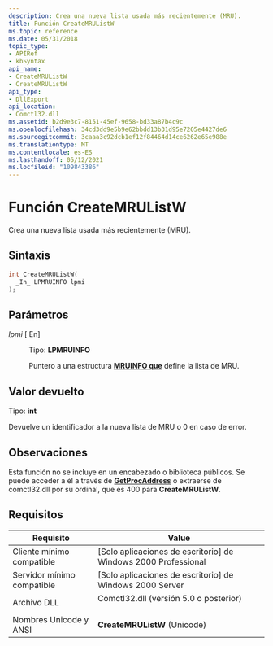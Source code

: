 ```yaml
---
description: Crea una nueva lista usada más recientemente (MRU).
title: Función CreateMRUListW
ms.topic: reference
ms.date: 05/31/2018
topic_type:
- APIRef
- kbSyntax
api_name:
- CreateMRUListW
- CreateMRUListW
api_type:
- DllExport
api_location:
- Comctl32.dll
ms.assetid: b2d9e3c7-8151-45ef-9658-bd33a87b4c9c
ms.openlocfilehash: 34cd3dd9e5b9e62bbdd13b31d95e7205e4427de6
ms.sourcegitcommit: 3caaa3c92dcb1ef12f84464d14ce6262e65e988e
ms.translationtype: MT
ms.contentlocale: es-ES
ms.lasthandoff: 05/12/2021
ms.locfileid: "109843386"
---
```

# <a name="createmrulistw-function"></a>Función CreateMRUListW

Crea una nueva lista usada más recientemente (MRU).

## <a name="syntax"></a>Sintaxis


```C++
int CreateMRUListW(
  _In_ LPMRUINFO lpmi
);
```



## <a name="parameters"></a>Parámetros

<dl> <dt>

*lpmi* \[ En\]
</dt> <dd>

Tipo: **LPMRUINFO**

Puntero a una estructura [**MRUINFO que**](mruinfo.md) define la lista de MRU.

</dd> </dl>

## <a name="return-value"></a>Valor devuelto

Tipo: **int**

Devuelve un identificador a la nueva lista de MRU o 0 en caso de error.

## <a name="remarks"></a>Observaciones

Esta función no se incluye en un encabezado o biblioteca públicos. Se puede acceder a él a través de [**GetProcAddress**](/windows/win32/api/libloaderapi/nf-libloaderapi-getprocaddress) o extraerse de comctl32.dll por su ordinal, que es 400 para **CreateMRUListW**.

## <a name="requirements"></a>Requisitos



| Requisito | Value |
|-------------------------------------|----------------------------------------------------------------------------------------------------------------|
| Cliente mínimo compatible<br/> | \[Solo aplicaciones de escritorio\] de Windows 2000 Professional<br/>                                                     |
| Servidor mínimo compatible<br/> | \[Solo aplicaciones de escritorio\] de Windows 2000 Server<br/>                                                           |
| Archivo DLL<br/>                      | <dl> <dt>Comctl32.dll (versión 5.0 o posterior)</dt> </dl> |
| Nombres Unicode y ANSI<br/>   | **CreateMRUListW** (Unicode)<br/>                                                                        |



 

 
